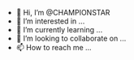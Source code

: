 - 👋 Hi, I’m @CHAMPIONSTAR
- 👀 I’m interested in ...
- 🌱 I’m currently learning ...
- 💞️ I’m looking to collaborate on ...
- 📫 How to reach me ...

<!---
CHAMPIONSTAR/CHAMPIONSTAR is a ✨ special ✨ repository because its `README.md` (this file) appears on your GitHub profile.
You can click the Preview link to take a look at your changes.
--->

